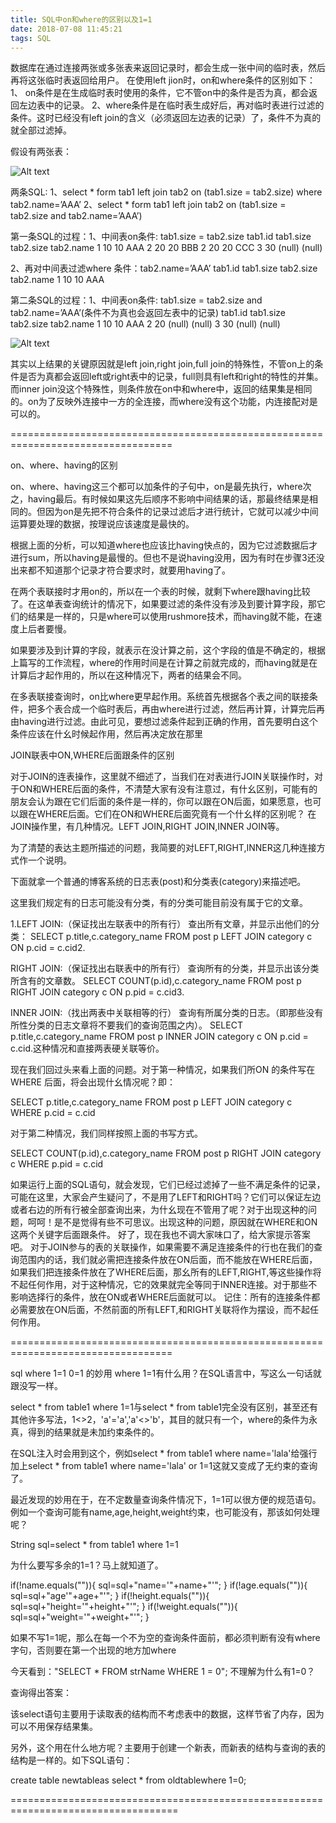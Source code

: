 ```yaml
---
title: SQL中on和where的区别以及1=1
date: 2018-07-08 11:45:21
tags: SQL
---
```

数据库在通过连接两张或多张表来返回记录时，都会生成一张中间的临时表，然后再将这张临时表返回给用户。
在使用left jion时，on和where条件的区别如下：
1、 on条件是在生成临时表时使用的条件，它不管on中的条件是否为真，都会返回左边表中的记录。
2、where条件是在临时表生成好后，再对临时表进行过滤的条件。这时已经没有left join的含义（必须返回左边表的记录）了，条件不为真的就全部过滤掉。
<!--more-->

假设有两张表：

![Alt text](./1.jpg)



两条SQL:
1、select * form tab1 left join tab2 on (tab1.size = tab2.size) where tab2.name=’AAA’
2、select * form tab1 left join tab2 on (tab1.size = tab2.size and tab2.name=’AAA’)

第一条SQL的过程：1、中间表on条件: tab1.size = tab2.size tab1.id tab1.size tab2.size tab2.name
1 10 10 AAA
2 20 20 BBB
2 20 20 CCC
3 30 (null) (null)


2、再对中间表过滤where 条件：tab2.name=’AAA’ tab1.id tab1.size tab2.size tab2.name
1 10 10 AAA


第二条SQL的过程：1、中间表on条件: tab1.size = tab2.size and tab2.name=’AAA’(条件不为真也会返回左表中的记录) tab1.id tab1.size tab2.size tab2.name
1 10 10 AAA
2 20 (null) (null)
3 30 (null) (null)

![Alt text](./2.jpg)

其实以上结果的关键原因就是left join,right join,full join的特殊性，不管on上的条件是否为真都会返回left或right表中的记录，full则具有left和right的特性的并集。 而inner join没这个特殊性，则条件放在on中和where中，返回的结果集是相同的。on为了反映外连接中一方的全连接，而where没有这个功能，内连接配对是可以的。

==================================================================================

on、where、having的区别

on、where、having这三个都可以加条件的子句中，on是最先执行，where次之，having最后。有时候如果这先后顺序不影响中间结果的话，那最终结果是相同的。但因为on是先把不符合条件的记录过滤后才进行统计，它就可以减少中间运算要处理的数据，按理说应该速度是最快的。

   根据上面的分析，可以知道where也应该比having快点的，因为它过滤数据后才进行sum，所以having是最慢的。但也不是说having没用，因为有时在步骤3还没出来都不知道那个记录才符合要求时，就要用having了。

   在两个表联接时才用on的，所以在一个表的时候，就剩下where跟having比较了。在这单表查询统计的情况下，如果要过滤的条件没有涉及到要计算字段，那它们的结果是一样的，只是where可以使用rushmore技术，而having就不能，在速度上后者要慢。

   如果要涉及到计算的字段，就表示在没计算之前，这个字段的值是不确定的，根据上篇写的工作流程，where的作用时间是在计算之前就完成的，而having就是在计算后才起作用的，所以在这种情况下，两者的结果会不同。

   在多表联接查询时，on比where更早起作用。系统首先根据各个表之间的联接条件，把多个表合成一个临时表后，再由where进行过滤，然后再计算，计算完后再由having进行过滤。由此可见，要想过滤条件起到正确的作用，首先要明白这个条件应该在什幺时候起作用，然后再决定放在那里



JOIN联表中ON,WHERE后面跟条件的区别

对于JOIN的连表操作，这里就不细述了，当我们在对表进行JOIN关联操作时，对于ON和WHERE后面的条件，不清楚大家有没有注意过，有什幺区别，可能有的朋友会认为跟在它们后面的条件是一样的，你可以跟在ON后面，如果愿意，也可以跟在WHERE后面。它们在ON和WHERE后面究竟有一个什幺样的区别呢？
在JOIN操作里，有几种情况。LEFT JOIN,RIGHT JOIN,INNER JOIN等。

为了清楚的表达主题所描述的问题，我简要的对LEFT,RIGHT,INNER这几种连接方式作一个说明。

下面就拿一个普通的博客系统的日志表(post)和分类表(category)来描述吧。

这里我们规定有的日志可能没有分类，有的分类可能目前没有属于它的文章。

1.LEFT JOIN:（保证找出左联表中的所有行）
查出所有文章，并显示出他们的分类：
SELECT p.title,c.category_name 
FROM post p 
LEFT JOIN category c ON p.cid = c.cid2.

RIGHT JOIN:（保证找出右联表中的所有行）
查询所有的分类，并显示出该分类所含有的文章数。
SELECT COUNT(p.id),c.category_name 
FROM post p 
RIGHT JOIN category c ON p.pid = c.cid3.   

INNER JOIN:（找出两表中关联相等的行）
查询有所属分类的日志。（即那些没有所性分类的日志文章将不要我们的查询范围之内）。
SELECT p.title,c.category_name 
FROM post p 
INNER JOIN category c ON p.cid = c.cid.这种情况和直接两表硬关联等价。

现在我们回过头来看上面的问题。对于第一种情况，如果我们所ON 的条件写在WHERE 后面，将会出现什幺情况呢？即：

SELECT p.title,c.category_name 
FROM post p 
LEFT JOIN category c 
WHERE p.cid = c.cid

对于第二种情况，我们同样按照上面的书写方式。

SELECT COUNT(p.id),c.category_name 
FROM post p 
RIGHT JOIN category c 
WHERE p.pid = c.cid

如果运行上面的SQL语句，就会发现，它们已经过滤掉了一些不满足条件的记录，可能在这里，大家会产生疑问了，不是用了LEFT和RIGHT吗？它们可以保证左边或者右边的所有行被全部查询出来，为什幺现在不管用了呢？对于出现这种的问题，呵呵！是不是觉得有些不可思议。出现这种的问题，原因就在WHERE和ON这两个关键字后面跟条件。
好了，现在我也不调大家味口了，给大家提示答案吧。
对于JOIN参与的表的关联操作，如果需要不满足连接条件的行也在我们的查询范围内的话，我们就必需把连接条件放在ON后面，而不能放在WHERE后面，如果我们把连接条件放在了WHERE后面，那幺所有的LEFT,RIGHT,等这些操作将不起任何作用，对于这种情况，它的效果就完全等同于INNER连接。对于那些不影响选择行的条件，放在ON或者WHERE后面就可以。
记住：所有的连接条件都必需要放在ON后面，不然前面的所有LEFT,和RIGHT关联将作为摆设，而不起任何作用。

==================================================================================

sql where 1=1 0=1 的妙用
where 1=1有什么用？在SQL语言中，写这么一句话就跟没写一样。

select * from table1 where 1=1与select * from table1完全没有区别，甚至还有其他许多写法，1<>2，'a'='a','a'<>'b'，其目的就只有一个，where的条件为永真，得到的结果就是未加约束条件的。

在SQL注入时会用到这个，例如select * from table1 where name='lala'给强行加上select * from table1 where name='lala' or 1=1这就又变成了无约束的查询了。

最近发现的妙用在于，在不定数量查询条件情况下，1=1可以很方便的规范语句。例如一个查询可能有name,age,height,weight约束，也可能没有，那该如何处理呢？

String sql=select * from table1 where 1=1

为什么要写多余的1=1？马上就知道了。

if(!name.equals("")){
sql=sql+"name='"+name+"'";
}
if(!age.equals("")){
sql=sql+"age'"+age+"'";
}
if(!height.equals("")){
sql=sql+"height='"+height+"'";
}
if(!weight.equals("")){
sql=sql+"weight='"+weight+"'";
}

如果不写1=1呢，那么在每一个不为空的查询条件面前，都必须判断有没有where字句，否则要在第一个出现的地方加where

今天看到："SELECT * FROM strName WHERE 1 = 0";
不理解为什么有1=0？

查询得出答案：

该select语句主要用于读取表的结构而不考虑表中的数据，这样节省了内存，因为可以不用保存结果集。

另外，这个用在什么地方呢？主要用于创建一个新表，而新表的结构与查询的表的结构是一样的。如下SQL语句：

create table newtableas select * from oldtablewhere 1=0;

===================================================================================